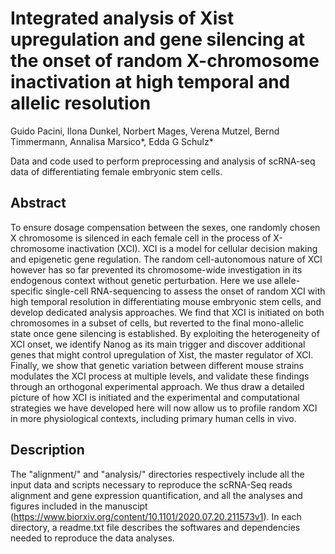 # Integrated analysis of Xist upregulation and gene silencing at the onset of random X-chromosome inactivation at high temporal and allelic resolution
Guido Pacini, Ilona Dunkel, Norbert Mages, Verena Mutzel, Bernd Timmermann, Annalisa Marsico*, Edda G Schulz*

Data and code used to perform preprocessing and analysis of scRNA-seq data of differentiating female embryonic stem cells.

## Abstract
To ensure dosage compensation between the sexes, one randomly chosen X chromosome is silenced in each female cell in the process of X-chromosome inactivation (XCI). XCI is a model for cellular decision making and epigenetic gene regulation. The random cell-autonomous nature of XCI however has so far prevented its chromosome-wide investigation in its endogenous context without genetic perturbation. Here we use allele-specific single-cell RNA-sequencing to assess the onset of random XCI with high temporal resolution in differentiating mouse embryonic stem cells, and develop dedicated analysis approaches. We find that XCI is initiated on both chromosomes in a subset of cells, but reverted to the final mono-allelic state once gene silencing is established. By exploiting the heterogeneity of XCI onset, we identify Nanog as its main trigger and discover additional genes that might control upregulation of Xist, the master regulator of XCI. Finally, we show that genetic variation between different mouse strains modulates the XCI process at multiple levels, and validate these findings through an orthogonal experimental approach. We thus draw a detailed picture of how XCI is initiated and the experimental and computational strategies we have developed here will now allow us to profile random XCI in more physiological contexts, including primary human cells in vivo.

## Description
The "alignment/" and "analysis/" directories respectively include all the input data and scripts necessary to reproduce the scRNA-Seq reads alignment and gene expression quantification, and all the analyses and figures included in the manuscipt (https://www.biorxiv.org/content/10.1101/2020.07.20.211573v1). In each directory, a readme.txt file describes the softwares and dependencies needed to reproduce the data analyses.
